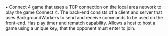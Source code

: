 •	Connect 4 game that uses a TCP connection on the local area network to play the game Connect 4. The back-end consists of a client and server that uses BackgroundWorkers to send and receive commands to be used on the front-end. Has play timer and rematch capability. Allows a host to host a game using a unique key, that the opponent must enter to join.
